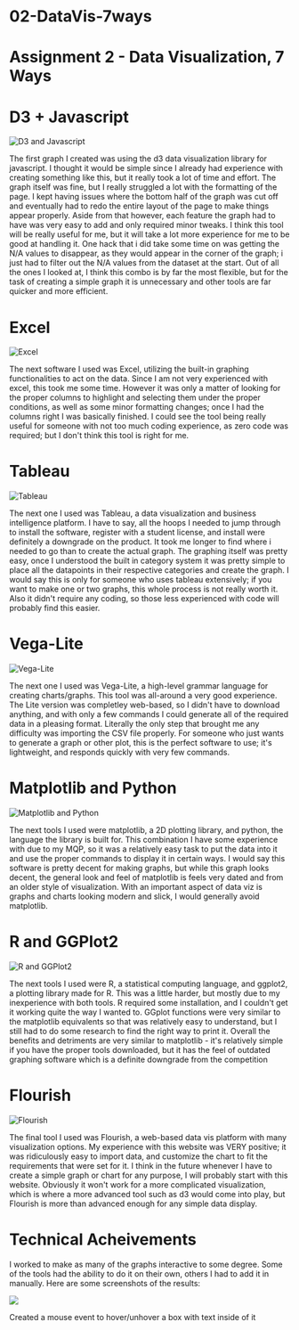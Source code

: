 # 02-DataVis-7ways

Assignment 2 - Data Visualization, 7 Ways  
===

# D3 + Javascript

![D3 and Javascript](img/d3_javascript.png)

The first graph I created was using the d3 data visualization library for javascript. I thought it would be simple since I already had experience with creating something like this, but it really took a lot of time and effort. The graph itself was fine, but I really struggled a lot with the formatting of the page. I kept having issues where the bottom half of the graph was cut off and eventually had to redo the entire layout of the page to make things appear properly. Aside from that however, each feature the graph had to have was very easy to add and only required minor tweaks. I think this tool will be really useful for me, but it will take a lot more experience for me to be good at handling it. One hack that i did take some time on was getting the N/A values to disappear, as they would appear in the corner of the graph; i just had to filter out the N/A values from the dataset at the start. Out of all the ones I looked at, I think this combo is by far the most flexible, but for the task of creating a simple graph it is unnecessary and other tools are far quicker and more efficient. 


# Excel
![Excel](img/excel.png)

The next software I used was Excel, utilizing the built-in graphing functionalities to act on the data. Since I am not very experienced with excel, this took me some time. However it was only a matter of looking for the proper columns to highlight and selecting them under the proper conditions, as well as some minor formatting changes; once I had the columns right I was basically finished. I could see the tool being really useful for someone with not too much coding experience, as zero code was required; but I don't think this tool is right for me.

# Tableau
![Tableau](img/tableau.png)

The next one I used was Tableau, a data visualization and business intelligence platform. I have to say, all the hoops I needed to jump through to install the software, register with a student license, and install were definitely a downgrade on the product. It took me longer to find where i needed to go than to create the actual graph. The graphing itself was pretty easy, once I understood the built in category system it was pretty simple to place all the datapoints in their respective categories and create the graph. I would say this is only for someone who uses tableau extensively; if you want to make one or two graphs, this whole process is not really worth it. Also it didn't require any coding, so those less experienced with code will probably find this easier.

# Vega-Lite
![Vega-Lite](img/vega-lite.png)

The next one I used was Vega-Lite, a high-level grammar language for creating charts/graphs. This tool was all-around a very good experience. The Lite version was completley web-based, so I didn't have to download anything, and with only a few commands I could generate all of the required data in a pleasing format. Literally the only step that brought me any difficulty was importing the CSV file properly. For someone who just wants to generate a graph or other plot, this is the perfect software to use; it's lightweight, and responds quickly with very few commands.

# Matplotlib and Python
![Matplotlib and Python](img/matplotlib_python.png)

The next tools I used were matplotlib, a 2D plotting library, and python, the language the library is built for. This combination I have some experience with due to my MQP, so it was a relatively easy task to put the data into it and use the proper commands to display it in certain ways. I would say this software is pretty decent for making graphs, but while this graph looks decent, the general look and feel of matplotlib is feels very dated and from an older style of visualization. With an important aspect of data viz is graphs and charts looking modern and slick, I would generally avoid matplotlib.

# R and GGPlot2
![R and GGPlot2](img/R_ggplot.png)

The next tools I used were R, a statistical computing language, and ggplot2, a plotting library made for R. This was a little harder, but mostly due to my inexperience with both tools. R required some installation, and I couldn't get it working quite the way I wanted to. GGplot functions were very similar to the matplotlib equivalents so that was relatively easy to understand, but I still had to do some research to find the right way to print it. Overall the benefits and detriments are very similar to matplotlib - it's relatively simple if you have the proper tools downloaded, but it has the feel of outdated graphing software which is a definite downgrade from the competition

# Flourish
![Flourish](img/R_ggplot.png)

The final tool I used was Flourish, a web-based data vis platform with many visualization options. My experience with this website was VERY positive; it was ridiculously easy to import data, and customize the chart to fit the requirements that were set for it. I think in the future whenever I have to create a simple graph or chart for any purpose, I will probably start with this website. Obviously it won't work for a more complicated visualization, which is where a more advanced tool such as d3 would come into play, but Flourish is more than advanced enough for any simple data display.


# Technical Acheivements
I worked to make as many of the graphs interactive to some degree. Some of the tools had the ability to do it on their own, others I had to add it in manually. Here are some screenshots of the results:

![](technical_img/tech_d3_js.png)

Created a mouse event to hover/unhover a box with text inside of it